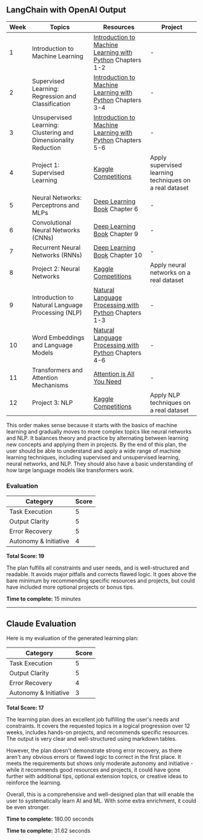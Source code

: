 ## LangChain with OpenAI Output

| Week | Topics | Resources | Project |
| --- | --- | --- | --- |
| 1 | Introduction to Machine Learning | [Introduction to Machine Learning with Python](https://www.amazon.com/Introduction-Machine-Learning-Python-Scientists/dp/1449369413) Chapters 1-2 | - |
| 2 | Supervised Learning: Regression and Classification | [Introduction to Machine Learning with Python](https://www.amazon.com/Introduction-Machine-Learning-Python-Scientists/dp/1449369413) Chapters 3-4 | - |
| 3 | Unsupervised Learning: Clustering and Dimensionality Reduction | [Introduction to Machine Learning with Python](https://www.amazon.com/Introduction-Machine-Learning-Python-Scientists/dp/1449369413) Chapters 5-6 | - |
| 4 | Project 1: Supervised Learning | [Kaggle Competitions](https://www.kaggle.com/competitions) | Apply supervised learning techniques on a real dataset |
| 5 | Neural Networks: Perceptrons and MLPs | [Deep Learning Book](https://www.deeplearningbook.org/) Chapter 6 | - |
| 6 | Convolutional Neural Networks (CNNs) | [Deep Learning Book](https://www.deeplearningbook.org/) Chapter 9 | - |
| 7 | Recurrent Neural Networks (RNNs) | [Deep Learning Book](https://www.deeplearningbook.org/) Chapter 10 | - |
| 8 | Project 2: Neural Networks | [Kaggle Competitions](https://www.kaggle.com/competitions) | Apply neural networks on a real dataset |
| 9 | Introduction to Natural Language Processing (NLP) | [Natural Language Processing with Python](https://www.nltk.org/book/) Chapters 1-3 | - |
| 10 | Word Embeddings and Language Models | [Natural Language Processing with Python](https://www.nltk.org/book/) Chapters 4-6 | - |
| 11 | Transformers and Attention Mechanisms | [Attention is All You Need](https://arxiv.org/abs/1706.03762) | - |
| 12 | Project 3: NLP | [Kaggle Competitions](https://www.kaggle.com/competitions) | Apply NLP techniques on a real dataset |

This order makes sense because it starts with the basics of machine learning and gradually moves to more complex topics like neural networks and NLP. It balances theory and practice by alternating between learning new concepts and applying them in projects. By the end of this plan, the user should be able to understand and apply a wide range of machine learning techniques, including supervised and unsupervised learning, neural networks, and NLP. They should also have a basic understanding of how large language models like transformers work. 

### Evaluation

| Category | Score |
| --- | --- |
| Task Execution | 5 |
| Output Clarity | 5 |
| Error Recovery | 5 |
| Autonomy & Initiative | 4 |

**Total Score: 19**

The plan fulfills all constraints and user needs, and is well-structured and readable. It avoids major pitfalls and corrects flawed logic. It goes above the bare minimum by recommending specific resources and projects, but could have included more optional projects or bonus tips.

**Time to complete:** 15 minutes

---

## Claude Evaluation

Here is my evaluation of the generated learning plan:

| Category | Score |
| --- | --- |
| Task Execution | 5 |
| Output Clarity | 5 |  
| Error Recovery | 4 |
| Autonomy & Initiative | 3 |

**Total Score: 17**

The learning plan does an excellent job fulfilling the user's needs and constraints. It covers the requested topics in a logical progression over 12 weeks, includes hands-on projects, and recommends specific resources. The output is very clear and well-structured using markdown tables.

However, the plan doesn't demonstrate strong error recovery, as there aren't any obvious errors or flawed logic to correct in the first place. It meets the requirements but shows only moderate autonomy and initiative - while it recommends good resources and projects, it could have gone further with additional tips, optional extension topics, or creative ideas to reinforce the learning.

Overall, this is a comprehensive and well-designed plan that will enable the user to systematically learn AI and ML. With some extra enrichment, it could be even stronger.

**Time to complete:** 180.00 seconds

**Time to complete:** 31.62 seconds
